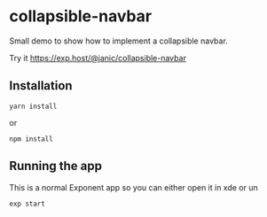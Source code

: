 # collapsible-navbar

Small demo to show how to implement a collapsible navbar.

Try it https://exp.host/@janic/collapsible-navbar

## Installation

```
yarn install
```
or
```
npm install
```

## Running the app

This is a normal Exponent app so you can either open it in xde or un

```
exp start
```
